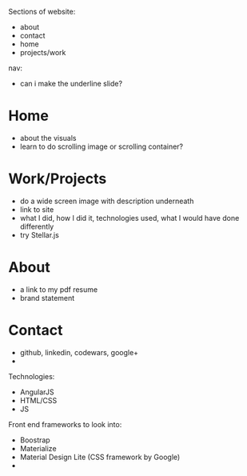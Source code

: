 Sections of website:
- about
- contact
- home
- projects/work

nav:
- can i make the underline slide?


# Home
- about the visuals
- learn to do scrolling image or scrolling container?

# Work/Projects
- do a wide screen image with description underneath
- link to site
- what I did, how I did it, technologies used, what I would have done differently
- try Stellar.js

# About
- a link to my pdf resume
- brand statement

# Contact
- github, linkedin, codewars, google+
-

Technologies:
- AngularJS
- HTML/CSS
- JS

Front end frameworks to look into:
- Boostrap
- Materialize
- Material Design Lite (CSS framework by Google)
-
